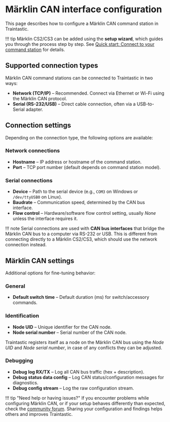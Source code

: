 # Märklin CAN interface configuration

This page describes how to configure a Märklin CAN command station in Traintastic.

!!! tip
    Märklin CS2/CS3 can be added using the **setup wizard**, which guides you through the process step by step.
    See [Quick start: Connect to your command station](../../quickstart/command-station.md) for details.

## Supported connection types

Märklin CAN command stations can be connected to Traintastic in two ways:

- **Network (TCP/IP)** – Recommended. Connect via Ethernet or Wi-Fi using the Märklin CAN protocol.
- **Serial (RS-232/USB)** – Direct cable connection, often via a USB-to-Serial adapter.

## Connection settings

Depending on the connection type, the following options are available:

### Network connections
- **Hostname** – IP address or hostname of the command station.
- **Port** – TCP port number (default depends on command station model).

### Serial connections
- **Device** – Path to the serial device (e.g., `COM3` on Windows or `/dev/ttyUSB0` on Linux).
- **Baudrate** – Communication speed, determined by the CAN bus interface.
- **Flow control** – Hardware/software flow control setting, usually *None* unless the interface requires it.

!!! note
    Serial connections are used with **CAN bus interfaces** that bridge the Märklin CAN bus to a computer via RS-232 or USB.
    This is different from connecting directly to a Märklin CS2/CS3, which should use the network connection instead.

## Märklin CAN settings

Additional options for fine-tuning behavior:

### General
- **Default switch time** – Default duration (ms) for switch/accessory commands.

### Identification
- **Node UID** – Unique identifier for the CAN node.
- **Node serial number** – Serial number of the CAN node.

Traintastic registers itself as a node on the Märklin CAN bus using the *Node UID* and *Node serial number*, in case of any conflicts they can be adjusted.

### Debugging
- **Debug log RX/TX** – Log all CAN bus traffic (hex + description).
- **Debug status data config** – Log CAN status/configuration messages for diagnostics.
- **Debug config stream** – Log the raw configuration stream.

!!! tip "Need help or having issues?"
    If you encounter problems while configuring Märklin CAN, or if your setup behaves differently than expected, check the [community forum](https://discourse.traintastic.org).
    Sharing your configuration and findings helps others and improves Traintastic.
